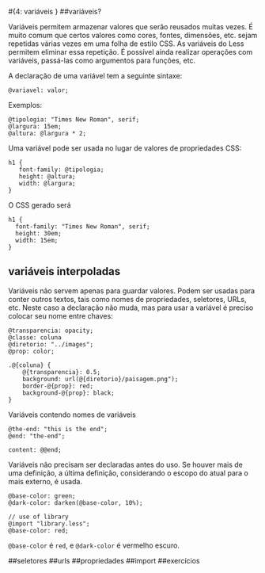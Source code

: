 #{4: variáveis }
##variáveis?

Variáveis permitem armazenar valores que serão reusados muitas vezes. É muito comum que certos valores como cores, fontes, dimensões, etc. sejam repetidas várias vezes em uma folha de estilo CSS. As variáveis do Less permitem eliminar essa repetição. É possível ainda realizar operações com variáveis, passá-las como argumentos para funções, etc.

A declaração de uma variável tem a seguinte sintaxe:

```
@variavel: valor;
```

Exemplos:

```
@tipologia: "Times New Roman", serif;
@largura: 15em;
@altura: @largura * 2;
```

Uma variável pode ser usada no lugar de valores de propriedades CSS:

```
h1 {
   font-family: @tipologia;
   height: @altura;
   width: @largura;
}
```

O CSS gerado será

```
h1 {
  font-family: "Times New Roman", serif;
  height: 30em;
  width: 15em;
}
```

## variáveis interpoladas

Variáveis não servem apenas para guardar valores. Podem ser usadas para conter outros textos, tais como nomes de propriedades, seletores, URLs, etc. Neste caso a declaração não muda, mas para usar a variável é preciso colocar seu nome entre chaves:

```
@transparencia: opacity;
@classe: coluna
@diretorio: "../images";
@prop: color;

.@{coluna} { 
    @{transparencia}: 0.5; 
    background: url(@{diretorio}/paisagem.png");
    border-@{prop}: red;
    background-@{prop}: black;
} 
```

Variáveis contendo nomes de variáveis

```
@the-end: "this is the end";
@end: "the-end";

content: @@end;
```

Variáveis não precisam ser declaradas antes do uso. Se houver mais de uma definição, a última definição, considerando o escopo do atual para o mais externo, é usada.

```
@base-color: green;
@dark-color: darken(@base-color, 10%);

// use of library
@import "library.less";
@base-color: red;
```

`@base-color` é `red`, e `@dark-color` é vermelho escuro.

##seletores
##urls
##propriedades
##import
##exercícios